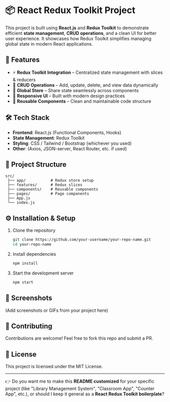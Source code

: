 
# 📦 React Redux Toolkit Project

This project is built using **React.js** and **Redux Toolkit** to demonstrate efficient **state management**, **CRUD operations**, and a clean UI for better user experience. It showcases how Redux Toolkit simplifies managing global state in modern React applications.

## 🚀 Features

* ⚡ **Redux Toolkit Integration** – Centralized state management with slices & reducers
* 📝 **CRUD Operations** – Add, update, delete, and view data dynamically
* 🔄 **Global Store** – Share state seamlessly across components
* 🎨 **Responsive UI** – Built with modern design practices
* 🧩 **Reusable Components** – Clean and maintainable code structure

## 🛠️ Tech Stack

* **Frontend**: React.js (Functional Components, Hooks)
* **State Management**: Redux Toolkit
* **Styling**: CSS / Tailwind / Bootstrap (whichever you used)
* **Other**: (Axios, JSON-server, React Router, etc. if used)

## 📂 Project Structure

```
src/
 ├── app/           # Redux store setup
 ├── features/      # Redux slices
 ├── components/    # Reusable components
 ├── pages/         # Page components
 ├── App.js
 └── index.js
```

## ⚙️ Installation & Setup

1. Clone the repository

   ```bash
   git clone https://github.com/your-username/your-repo-name.git
   cd your-repo-name
   ```
2. Install dependencies

   ```bash
   npm install
   ```
3. Start the development server

   ```bash
   npm start
   ```

## 📸 Screenshots

(Add screenshots or GIFs from your project here)

## 🤝 Contributing

Contributions are welcome! Feel free to fork this repo and submit a PR.

## 📜 License

This project is licensed under the MIT License.

---

👉 Do you want me to make this **README customized** for your specific project (like "Library Management System", "Classroom App", "Counter App", etc.), or should I keep it general as a **React Redux Toolkit boilerplate**?
